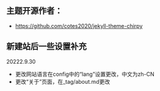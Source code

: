 ## 主题开源作者：
- https://github.com/cotes2020/jekyll-theme-chirpy

## 新建站后一些设置补充
20222.9.30 
- 更改网站语言在config中的“lang”设置更改，中文为zh-CN
- 更改“关于”页面，在_tag/about.md更改


